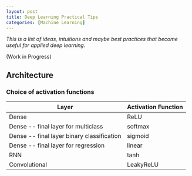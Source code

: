 ```yaml
---
layout: post
title: Deep Learning Practical Tips
categories: [Machine Learning]
---
```


_This is a list of ideas, intuitions and maybe best practices that become useful for applied deep learning._

(Work in Progress)

## Architecture
### Choice of activation functions

| **Layer** | **Activation Function** |
|---|---|
| Dense | ReLU |
| Dense -- final layer for multiclass | softmax |
| Dense -- final layer binary classification | sigmoid |
| Dense -- final layer for regression | linear |
| RNN | tanh |
| Convolutional | LeakyReLU |

